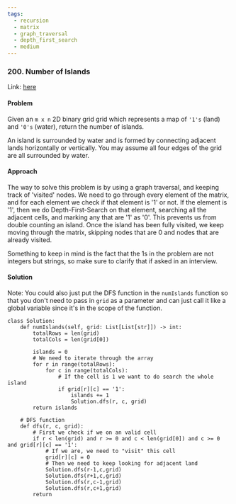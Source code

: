 ```yaml
---
tags:
  - recursion
  - matrix
  - graph_traversal
  - depth_first_search
  - medium
---
```


### 200. Number of Islands
Link: [here](https://leetcode.com/problems/number-of-islands/)
  
#### Problem
Given an `m x n` 2D binary grid grid which represents a map of `'1's` (land) and `'0's` (water), return the number of islands.

An island is surrounded by water and is formed by connecting adjacent lands horizontally or vertically. You may assume all four edges of the grid are all surrounded by water.

#### Approach
The way to solve this problem is by using a graph traversal, and keeping track of 'visited' nodes. We need to go through every element of the matrix, and for each element we check if that element is '1' or not. 
If the element is '1', then we do Depth-First-Search on that element, searching all the adjacent cells, and marking any that are '1' as '0'. This prevents us from double counting an island.
Once the island has been fully visited, we keep moving through the matrix, skipping nodes that are 0 and nodes that are already visited.

Something to keep in mind is the fact that the 1s in the problem are not integers but strings, so make sure to clarify that if asked in an interview.

#### Solution
Note: You could also just put the DFS function in the `numIslands` function so that you don't need to pass in `grid` as a parameter and can just call it like a global variable since it's in the scope of the function.
```
class Solution:
    def numIslands(self, grid: List[List[str]]) -> int:
        totalRows = len(grid)
        totalCols = len(grid[0])
        
        islands = 0
        # We need to iterate through the array
        for r in range(totalRows):
            for c in range(totalCols):
                # If the cell is 1 we want to do search the whole island 
                if grid[r][c] == '1':
                    islands += 1
                    Solution.dfs(r, c, grid)
        return islands
    
    # DFS function 
    def dfs(r, c, grid):
        # First we check if we on an valid cell
        if r < len(grid) and r >= 0 and c < len(grid[0]) and c >= 0 and grid[r][c] == '1':
            # If we are, we need to "visit" this cell
            grid[r][c] = 0
            # Then we need to keep looking for adjacent land
            Solution.dfs(r-1,c,grid)
            Solution.dfs(r+1,c,grid)
            Solution.dfs(r,c-1,grid)
            Solution.dfs(r,c+1,grid)
        return 
```